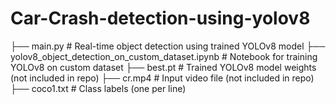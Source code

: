 # Car-Crash-detection-using-yolov8

├── main.py                                # Real-time object detection using trained YOLOv8 model
├── yolov8_object_detection_on_custom_dataset.ipynb  # Notebook for training YOLOv8 on custom dataset
├── best.pt                                # Trained YOLOv8 model weights (not included in repo)
├── cr.mp4                                 # Input video file (not included in repo)
├── coco1.txt                              # Class labels (one per line)
